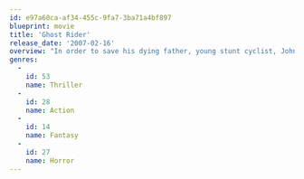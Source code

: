 ```yaml
---
id: e97a60ca-af34-455c-9fa7-3ba71a4bf897
blueprint: movie
title: 'Ghost Rider'
release_date: '2007-02-16'
overview: "In order to save his dying father, young stunt cyclist, Johnny Blaze sells his soul to Mephistopheles and sadly parts from the pure-hearted, Roxanne Simpson, the love of his life. Years later, Johnny's path crosses again with Roxanne, now a go-getting reporter, and also with Mephistopheles, who offers to release Johnny's soul if Johnny becomes the fabled, fiery 'Ghost Rider'."
genres:
  -
    id: 53
    name: Thriller
  -
    id: 28
    name: Action
  -
    id: 14
    name: Fantasy
  -
    id: 27
    name: Horror
---
```

